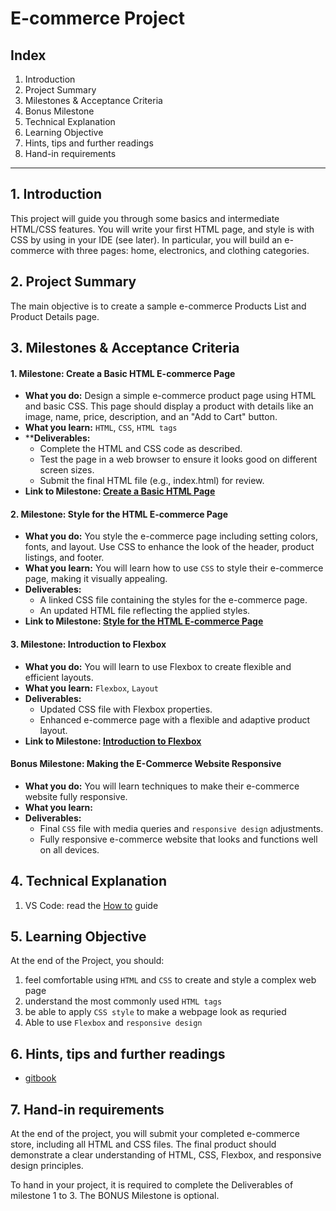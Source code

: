 # E-commerce Project

## Index

1. Introduction
2. Project Summary
3. Milestones & Acceptance Criteria
4. Bonus Milestone
5. Technical Explanation
6. Learning Objective
7. Hints, tips and further readings
8. Hand-in requirements

---

## 1. Introduction

This project will guide you through some basics and intermediate HTML/CSS
features. You will write your first HTML page, and style is with CSS by using in
your IDE (see later). In particular, you will build an e-commerce with three
pages: home, electronics, and clothing categories.

## 2. Project Summary

The main objective is to create a sample e-commerce Products List and Product
Details page.

## 3. Milestones & Acceptance Criteria

#### 1. Milestone: Create a Basic HTML E-commerce Page

- **What you do:** Design a simple e-commerce product page using HTML and basic CSS. This page should display a product with details like an image, name, price, description, and an "Add to Cart" button.
- **What you learn:** `HTML`, `CSS`, `HTML tags`
- ****Deliverables:**
   - Complete the HTML and CSS code as described.
   - Test the page in a web browser to ensure it looks good on different screen sizes.
   - Submit the final HTML file (e.g., index.html) for review.
- **Link to Milestone: [Create a Basic HTML Page](https://github.com/ReDI-School/fullstack_bootcamp/tree/main/projects/01_ecommerce/01_milestone)**

#### 2. Milestone: Style for the HTML E-commerce Page

- **What you do:** You style the e-commerce page including setting colors, fonts, and layout. Use CSS to enhance the look of the header, product listings, and footer.
- **What you learn:** You will learn how to use `CSS` to style their e-commerce page, making it visually appealing.
- **Deliverables:**
   - A linked CSS file containing the styles for the e-commerce page.
   - An updated HTML file reflecting the applied styles.
- **Link to Milestone: [Style for the HTML E-commerce Page](https://github.com/ReDI-School/fullstack_bootcamp/tree/main/projects/01_ecommerce/02_milestone)**


#### 3. Milestone: Introduction to Flexbox 

- **What you do:** You will learn to use Flexbox to create flexible and efficient layouts.
- **What you learn:** `Flexbox`, `Layout`
- **Deliverables:**
   - Updated CSS file with Flexbox properties.
   - Enhanced e-commerce page with a flexible and adaptive product layout.
- **Link to Milestone: [Introduction to Flexbox](https://github.com/ReDI-School/fullstack_bootcamp/tree/main/projects/01_ecommerce/02_milestone)**


#### Bonus Milestone: Making the E-Commerce Website Responsive

- **What you do:** You will learn techniques to make their e-commerce website fully responsive.
- **What you learn:**
- **Deliverables:**
   - Final `CSS` file with media queries and `responsive design` adjustments.
   - Fully responsive e-commerce website that looks and functions well on all devices.   



## 4. Technical Explanation

1. VS Code: read the
   [How to](https://app.gitbook.com/o/-MX7viJUQOkaASHKwdfd/s/osyVGCvfzcpRIHGTcugx/how-to/how-to-use-visual-studio-code)
   guide

## 5. Learning Objective

At the end of the Project, you should:

1. feel comfortable using `HTML` and `CSS` to create and style a complex web page
2. understand the most commonly used `HTML tags`
3. be able to apply `CSS style` to make a webpage look as requried
4. Able to use `Flexbox` and `responsive design`

## 6. Hints, tips and further readings

- [gitbook](https://redi-school-1.gitbook.io/fullstack)

## 7. Hand-in requirements

At the end of the project, you will submit your completed e-commerce store, including all HTML and CSS files. The final product should demonstrate a clear understanding of HTML, CSS, Flexbox, and responsive design principles. 

To hand in your project, it is required to complete the Deliverables of milestone 1 to 3. The BONUS Milestone is optional. 
